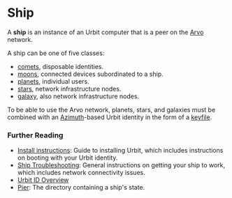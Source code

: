 # Ship

A **ship** is an instance of an Urbit computer that is a peer on the [Arvo](arvo.md) network.

A ship can be one of five classes:

* [comets](comet.md), disposable identities.
* [moons](moon.md), connected devices subordinated to a ship.
* [planets](planet.md), individual users.
* [stars](star.md), network infrastructure nodes.
* [galaxy](galaxy.md), also network infrastructure nodes.

To be able to use the Arvo network, planets, stars, and galaxies must be combined with an [Azimuth](azimuth.md)-based Urbit identity in the form of a [keyfile](keyfile.md).

### Further Reading <a href="#further-reading" id="further-reading"></a>

* [Install instructions](../get-on-urbit.md): Guide to installing Urbit, which includes instructions on booting with your Urbit identity.
* [Ship Troubleshooting](../user-manual/os/ship-troubleshooting.md): General instructions on getting your ship to work, which includes network connectivity issues.
* [Urbit ID Overview](broken-reference)
* [Pier](pier.md): The directory containing a ship's state.
